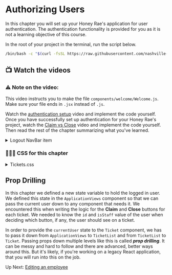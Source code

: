 # Authorizing Users
In this chapter you will set up your Honey Rae's application for user authentication. The authentication functionality is provided for you as it is not a learning objective of this course.

In the root of your project in the terminal, run the script below.
```sh
/bin/bash -c "$(curl -fsSL https://raw.githubusercontent.com/nashville-software-school/client-side-mastery/vf-react-vite-implementation/book-5-honey-rae-repairs/chapters/scripts/repair-auth.sh)"
```

## 📺 Watch the videos

### ⚠️ Note on the video: 
This video instructs you to make the file `components/welcome/Welcome.js`. Make sure your file ends in `.jsx` instead of `.js`.

Watch the [authentication setup](https://youtu.be/nDGJUeN1biY?si=HZmcMzjb-7Xu_mzW) video and implement the code yourself. Once you have successfully set up authentication for your Honey Rae's project, watch the [Claim vs Close](https://youtu.be/4OVltZMwbzc?si=oXNsN101p77BTwOB) video and implement the code yourself. Then read the rest of the chapter summarizing what you've learned.

<details>
  <summary>Logout NavBar item</summary>

  ```jsx
  {localStorage.getItem("honey_user") ? (
    <li className="navbar-item navbar-logout">
      <Link
        className="navbar-link"
        to=""
        onClick={() => {
          localStorage.removeItem("honey_user")
          navigate("/", { replace: true })
        }}
      >
        Logout
      </Link>
    </li>
  ) : (
    ""
  )}
  ```
</details>

### 🔸🔻🔹 CSS for this chapter
<details>
  <summary>Tickets.css</summary>

  ```css
  .btn-container {
    display: flex;
    justify-content: flex-end;
  }
  ```
</details>

## Prop Drilling
In this chapter we defined a new state variable to hold the logged in user. We defined this state in the `ApplicationViews` component so that we can pass the current user down to any component that needs it. We encountered this when writing the logic for the **Claim** and **Close** buttons for each ticket. We needed to know the `id` and `isStaff` value of the user when deciding which button, if any, the user should see on a ticket.

In order to provide the `currentUser` state to the `Ticket` component, we has to pass it down from `ApplicationViews` to `TicketList` and from `TicketList` to `Ticket`. Passing props down multiple levels like this is called ***prop drilling***. It can be messy and hard to follow and there are advanced, better ways around this. But it's likely, if you're working on a legacy React application, that you will run into this on the job.

Up Next: [Editing an employee](./REPAIR_EMPLOYEE_EDIT.md)